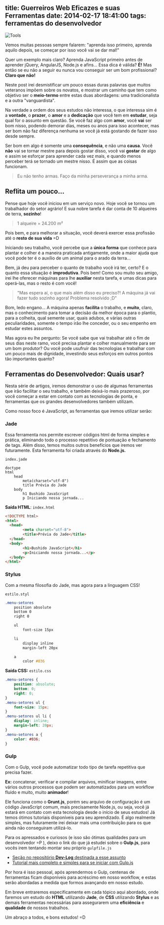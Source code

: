 title: Guerreiros Web Eficazes e suas Ferramentas 
date: 2014-02-17 18:41:00
tags: ferramentas do desenvolvedor 
---

![Tools](http://i.imgur.com/lJCjn3t.jpg)

Vemos muitas pessoas sempre falarem: "aprenda isso primeiro, aprenda aquilo depois, se começar por isso você vai se dar mal!"

Quer um exemplo mais claro? Aprenda JavaScript primeiro antes de aprender jQuery, AngularJS, Node.js e afins... Essa dica é válida? **É!** Mas então se eu não a seguir eu nunca vou conseguir ser um bom profissional? **Claro que não!**

Neste post irei desmistificar um pouco essas duras palavras que muitos veteranos impõem sobre os novatos, e mostrar um caminho que tem como objetivo ser o **meio-termo** entre estas duas abordagens: uma tradicionalista e a outra "vanguardista".

Na verdade a ordem dos seus estudos não interessa, o que interessa sim é a **vontade**, o **prazer**, o **amor** e a **dedicação** que você tem em **estudar**, seja qual for o assunto em questão. Se você faz algo com **amor**, você **vai** ser bom nisso, podendo demorar dias, meses ou anos para isso acontecer, mas ser bom não faz diferença nenhuma se você já está gostando de fazer isso desde sempre. 

Ser bom em algo é somente uma **consequência**, e não uma **causa**. Você **não** vai se tornar mestre para depois gostar disso, você vai **gostar** de algo e assim se esforçar para aprender cada vez mais, e quando menos perceber terá se tornado um mestre nisso. É assim que as coisas funcionam.

> Eu não tenho armas. Faço da minha perseverança a minha arma.

## Reflita um pouco... 

Pense que hoje você iniciou em um serviço novo. Hoje você se tornou um trabalhador do setor agrário! E sua nobre tarefa é dar conta de 10 alqueires de terra, **sozinho**!

> 1 alqueire = 24.200 m²

Pois bem, e para melhorar a situação, você deverá exercer essa profissão até o **resto de sua vida** =D

Iniciando seu trabalho, você percebe que a **única forma** que conhece para plantar e colher é a maneira praticada antigamente, onde a maior ajuda que você pode ter é o auxílio de um animal para o arado da terra...

Bem, já deu para perceber o quanto de trabalho você irá ter, certo? E o quanto essa situação é **improdutiva**. Pois bem! Como sou muito seu amigo, irei lhe oferecer máquinas para lhe **auxiliar** nesta tarefa, e umas dicas para operá-las, mas o resto é com você!

> "Mas espera aí, o que mais além disso eu preciso?! A máquina já vai fazer tudo sozinho agora! Problema resolvido ;D"

Bom, ledo engano... A máquina apenas **facilita** o trabalho, e **muito**, claro, mas o conhecimento para tomar a decisão da melhor época para o plantio, para a colheita, qual semente usar, quais adubos, e várias outras peculiaridades, somente o tempo irão lhe conceder, ou o seu empenho em estudar estes assuntos.

Mas agora eu lhe pergunto: Se você sabe que vai trabalhar até o fim de seus dias neste ramo, você precisa plantar e colher manualmente para ser um bom produtor? Ou você pode usufruir das tecnologias e trabalhar com um pouco mais de dignidade, investindo seus esforços em outros pontos tão importantes quanto? 

## Ferramentas do Desenvolvedor: Quais usar? 

Nesta série de artigos, iremos demonstrar o uso de algumas ferramentas que irão facilitar o seu trabalho, e também deixá-lo mais prazeroso, por você começar a estar em contato com as tecnologias de ponta, e ferramentas que os grandes desenvolvedores também utilizam.

Como nosso foco é JavaScript, as ferramentas que iremos utilizar serão:

### Jade

Essa ferramenta nos permite escrever códigos html de forma simples e prática, eliminando todo o processo repetitivo de pontuação e fechamento de tags. Além disso, temos muitos outros benefícios que iremos ver futuramente. Esta ferramenta foi criada através do **Node.js.**

<code>index.jade</code>

```jade
doctype
html
    head
        meta(charset="utf-8")
        title Prévia do Jade
    body
        h1 Bushido JavaScript
        p Iniciando nossa jornada...
```

**Saída HTML**: <code>index.html</code>

```html
<!DOCTYPE html>
<html>
  <head>
        <meta charset="utf-8">
        <title>Prévia do Jade</title>
  </head>
  <body>
        <h1>Bushido JavaScript</h1>
        <p>Iniciando nossa jornada...</p>
  </body>
</html>
```

### Stylus

Com a mesma filosofia do Jade, mas agora para a linguagem CSS!

<code>estilo.styl</code>

```css
.menu-setores
    position absolute
    bottom 0
    right 0

    ul
        font-size 15px

    li
        display inline
        margin-left 20px

    a
        color #036
```

**Saída CSS:** <code>estilo.css</code>

```css
.menu-setores {
    position: absolute;
    bottom: 0;
    right: 0;
}
.menu-setores ul {
    font-size: 15px;
}
.menu-setores ul li {
    display: inline;
    margin-left: 20px;
}
.menu-setores a {
    color: #036;
}
```

### Gulp

Com o Gulp, você pode automatizar todo tipo de tarefa repetitiva que precisa fazer. 

**Ex:** concatenar, verificar e compilar arquivos, minificar imagens, entre vários outros processos que podem ser automatizados para um workflow fluido e muito, muito **animador**!

Ele funciona como o **Grunt.js**, porém seu arquivo de configuração é um código JavaScript comum, mais precisamente Node.js, ou seja, você já estará em contato com esta tecnologia desde o início de seus estudos! Já temos ótimos tutoriais disponíveis para seu aprendizado. É algo realmente simples, mas futuramente irei deixar mais uma contribuição para os que ainda não conseguiram utilizá-lo.

Para os apressados e curiosos (e isso são ótimas qualidades para um desenvolvedor =P ), deixo o link do que já estudei sobre o **Gulp.js**, para vocês irem tentando montar seu próprio <code class="language-bash">gulpfile.js</code>

* [Seção no repositório **Dev-Log** destinada a esse assunto](https://github.com/ericdouglas/dev-log#gulp)
* [Tutorial mais completo e simples para se iniciar com Gulp.js](http://travismaynard.com/writing/getting-started-with-gulp)

Por hora é isso pessoal, após aprendermos o Gulp, centenas de ferramentas ficam disponíveis para acréscimo em nosso workflow, e estas serão abordadas a medida que formos avançando em nosso estudo.

Em breve entraremos especificamente em cada tópico aqui abordado, onde faremos um estudo do **HTML** utilizando **Jade**, de **CSS** utilizando **Stylus** e as demais ferramentas necessárias para assegurarem uma **eficiência** e **qualidade** de nossos trabalhos.

Um abraço a todos, e bons estudos! =D
